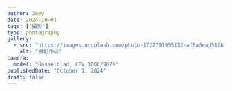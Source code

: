```yaml
---
author: Joey
date: 2024-10-01
tags: ["摄影"]
type: photography
gallery:
  - src: "https://images.unsplash.com/photo-1727791955112-af6a6ead51fb?ixid=M3w4MjA3NjB8MHwxfGFsbHx8fHx8fHx8fDE3NjEyNjE1NzB8&ixlib=rb-4.1.0?ixlib=rb-4.1.0&auto=format&fit=crop&w=1200&q=80"
    alt: "摄影作品"
camera:
  model: "Hasselblad, CFV 100C/907X"
publishedDate: "October 1, 2024"
draft: false
---
```

